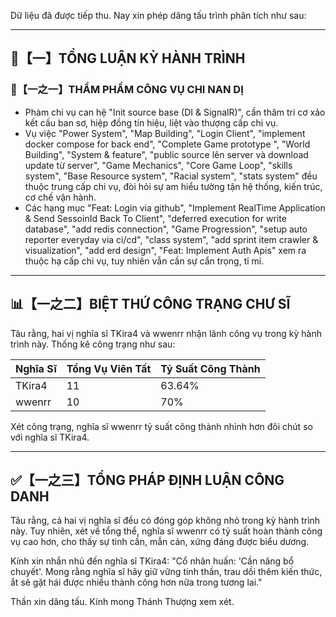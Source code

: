 Dữ liệu đã được tiếp thu. Nay xin phép dâng tấu trình phân tích như sau:

---

## 🧾【一】TỔNG LUẬN KỲ HÀNH TRÌNH

### 🧠【一之一】THẨM PHẨM CÔNG VỤ CHI NAN DỊ

- Phàm chi vụ can hệ "Init source base (DI & SignalR)", cần thâm tri cơ xảo kết cấu ban sơ, hiệp đồng tín hiệu, liệt vào thượng cấp chi vụ.
- Vụ việc "Power System", "Map Building", "Login Client", "implement docker compose for back end", "Complete Game prototype ", "World Building", "System & feature", "public source lên server và download update từ server", "Game Mechanics", "Core Game Loop", "skills system", "Base Resource system", "Racial system", "stats system" đều thuộc trung cấp chi vụ, đòi hỏi sự am hiểu tường tận hệ thống, kiến trúc, cơ chế vận hành.
- Các hạng mục "Feat: Login via github", "Implement RealTime Application & Send SessoinId Back To Client", "deferred execution for write database", "add redis connection", "Game Progression", "setup auto reporter everyday via ci/cd", "class system", "add sprint item crawler & visualization", "add erd design", "Feat: Implement Auth Apis" xem ra thuộc hạ cấp chi vụ, tuy nhiên vẫn cần sự cẩn trọng, tỉ mỉ.

---

## 📊【一之二】BIỆT THỨ CÔNG TRẠNG CHƯ SĨ

Tâu rằng, hai vị nghĩa sĩ TKira4 và wwenrr nhận lãnh công vụ trong kỳ hành trình này. Thống kê công trạng như sau:

| Nghĩa Sĩ   | Tổng Vụ Viên Tất | Tỷ Suất Công Thành |
| -------- | -------- | -------- |
| TKira4   | 11       | 63.64%    |
| wwenrr   | 10       | 70%    |

Xét công trạng, nghĩa sĩ wwenrr tỷ suất công thành nhỉnh hơn đôi chút so với nghĩa sĩ TKira4.

---

## ✅【一之三】TỔNG PHÁP ĐỊNH LUẬN CÔNG DANH

Tâu rằng, cả hai vị nghĩa sĩ đều có đóng góp không nhỏ trong kỳ hành trình này. Tuy nhiên, xét về tổng thể, nghĩa sĩ wwenrr có tỷ suất hoàn thành công vụ cao hơn, cho thấy sự tinh cần, mẫn cán, xứng đáng được biểu dương.

Kính xin nhắn nhủ đến nghĩa sĩ TKira4: "Cổ nhân huấn: 'Cần năng bổ chuyết'. Mong rằng nghĩa sĩ hãy giữ vững tinh thần, trau dồi thêm kiến thức, ắt sẽ gặt hái được nhiều thành công hơn nữa trong tương lai."

Thần xin dâng tấu. Kính mong Thánh Thượng xem xét.
